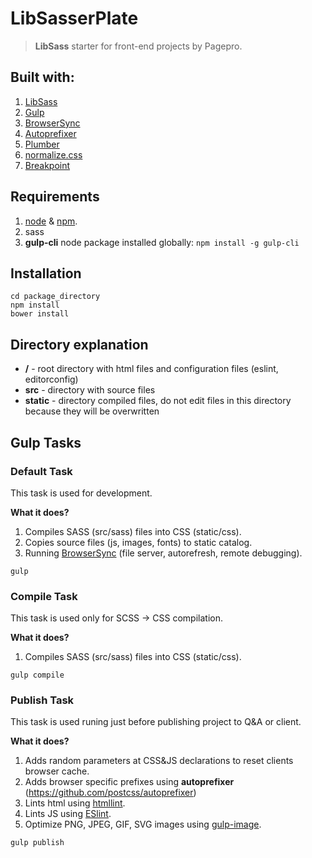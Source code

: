 # LibSasserPlate

> **LibSass** starter for front-end projects by Pagepro.

## Built with:

1. [LibSass](http://libsass.org)
2. [Gulp](http://gulpjs.com/)
3. [BrowserSync](http://www.browsersync.io/)
4. [Autoprefixer](https://github.com/sindresorhus/gulp-autoprefixer)
5. [Plumber](https://github.com/floatdrop/gulp-plumber)
6. [normalize.css](https://necolas.github.io/normalize.css/)
7. [Breakpoint](http://breakpoint-sass.com/)

## Requirements
1. [node](https://nodejs.org/en/) & [npm](https://docs.npmjs.com/cli/install).
2. sass
3. **gulp-cli** node package installed globally:
`npm install -g gulp-cli`

## Installation

```shell
cd package_directory
npm install
bower install
```

## Directory explanation

* **/** - root directory with html files and configuration files (eslint, editorconfig)
* **src** - directory with source files
* **static** - directory compiled files, do not edit files in this directory because they will be overwritten

## Gulp Tasks

### Default Task

This task is used for development.

**What it does?**

1. Compiles SASS (src/sass) files into CSS (static/css).
2. Copies source files (js, images, fonts) to static catalog.
3. Running [BrowserSync](http://www.browsersync.io/) (file server, autorefresh, remote debugging).

```shell
gulp
```

### Compile Task

This task is used only for SCSS -> CSS compilation.

**What it does?**

1. Compiles SASS (src/sass) files into CSS (static/css).

```shell
gulp compile
```

### Publish Task

This task is used runing just before publishing project to Q&A or client.

**What it does?**

1. Adds random parameters at CSS&JS declarations to reset clients browser cache.
2. Adds browser specific prefixes using **autoprefixer** (https://github.com/postcss/autoprefixer)
3. Lints html using [htmllint](https://github.com/htmllint/htmllint/).
4. Lints JS using [ESlint](https://github.com/adametry/gulp-eslint).
5. Optimize PNG, JPEG, GIF, SVG images using [gulp-image](https://github.com/1000ch/gulp-image).

```shell
gulp publish
```
